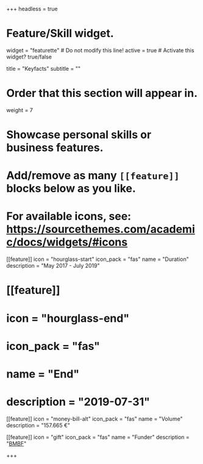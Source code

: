+++
headless = true
# Feature/Skill widget.
widget = "featurette"  # Do not modify this line!
active = true  # Activate this widget? true/false

title = "Keyfacts"
subtitle = ""

# Order that this section will appear in.
weight = 7

# Showcase personal skills or business features.
# 
# Add/remove as many `[[feature]]` blocks below as you like.
# 
# For available icons, see: https://sourcethemes.com/academic/docs/widgets/#icons

[[feature]]
  icon = "hourglass-start"
  icon_pack = "fas"
  name = "Duration"
  description = "May 2017 - July 2019"
  
# [[feature]]
#   icon = "hourglass-end"
#   icon_pack = "fas"
#   name = "End"
#   description = "2019-07-31"
  
[[feature]]
  icon = "money-bill-alt"
  icon_pack = "fas"
  name = "Volume"
  description = "157.665 €"

[[feature]]
  icon = "gift"
  icon_pack = "fas"
  name = "Funder"
  description = "[BMBF](https://bmbf.de)"

+++
